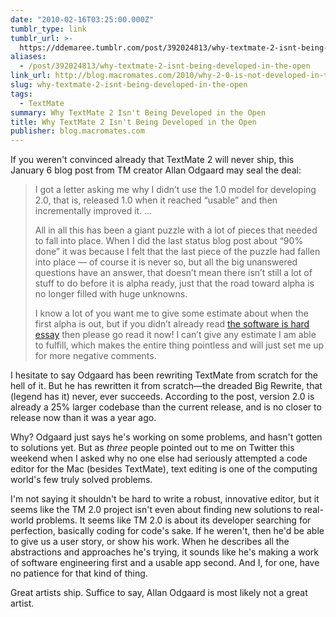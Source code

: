 ```yaml
---
date: "2010-02-16T03:25:00.000Z"
tumblr_type: link
tumblr_url: >-
  https://ddemaree.tumblr.com/post/392024813/why-textmate-2-isnt-being-developed-in-the-open
aliases:
  - /post/392024813/why-textmate-2-isnt-being-developed-in-the-open
link_url: http://blog.macromates.com/2010/why-2-0-is-not-developed-in-the-open/
slug: why-textmate-2-isnt-being-developed-in-the-open
tags:
  - TextMate
summary: Why TextMate 2 Isn't Being Developed in the Open
title: Why TextMate 2 Isn't Being Developed in the Open
publisher: blog.macromates.com
---
```


If you weren't convinced already that TextMate 2 will never ship, this January 6 blog post from TM creator Allan Odgaard may seal the deal:

> I got a letter asking me why I didn’t use the 1.0 model for developing 2.0, that is, released 1.0 when it reached “usable” and then incrementally improved it. &hellip;
>
> All in all this has been a giant puzzle with a lot of pieces that needed to fall into place. When I did the last status blog post about “90% done” it was because I felt that the last piece of the puzzle had fallen into place — of course it is never so, but all the big unanswered questions have an answer, that doesn’t mean there isn’t still a lot of stuff to do before it is alpha ready, just that the road toward alpha is no longer filled with huge unknowns.
>
> I know a lot of you want me to give some estimate about when the first alpha is out, but if you didn’t already read [the software is hard essay](http://gamearchitect.net/Articles/SoftwareIsHard.html) then please go read it now! I can’t give any estimate I am able to fulfill, which makes the entire thing pointless and will just set me up for more negative comments.

I hesitate to say Odgaard has been rewriting TextMate from scratch for the hell of it. But he has rewritten it from scratch—the dreaded Big Rewrite, that (legend has it) never, ever succeeds. According to the post, version 2.0 is already a 25% larger codebase than the current release, and is no closer to release now than it was a year ago.

Why? Odgaard just says he's working on some problems, and hasn't gotten to solutions yet. But as _three_ people pointed out to me on Twitter this weekend when I asked why no one else had seriously attempted a code editor for the Mac (besides TextMate), text editing is one of the computing world's few truly solved problems.

I'm not saying it shouldn't be hard to write a robust, innovative editor, but it seems like the TM 2.0 project isn't even about finding new solutions to real-world problems. It seems like TM 2.0 is about its developer searching for perfection, basically coding for code's sake. If he weren't, then he'd be able to give us a user story, or show his work. When he describes all the abstractions and approaches he's trying, it sounds like he's making a work of software engineering first and a usable app second. And I, for one, have no patience for that kind of thing.

Great artists ship. Suffice to say, Allan Odgaard is most likely not a great artist.
